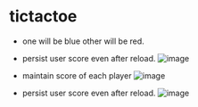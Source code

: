 # tictactoe

- one will be blue other will be red.



- persist user score even after reload. 
![image](https://github.com/RITIK-0104/TicTocToe-Game/assets/77242223/2e9fb3ae-1121-4350-ad31-a38ea4d09943)




- maintain score of each player
![image](https://github.com/RITIK-0104/TicTocToe-Game/assets/77242223/da8da46b-5509-4af6-9833-7736cfb9d98a)





- persist user score even after reload.
![image](https://github.com/RITIK-0104/TicTocToe-Game/assets/77242223/e328c066-6df7-43b5-8de9-555d2745462d)
